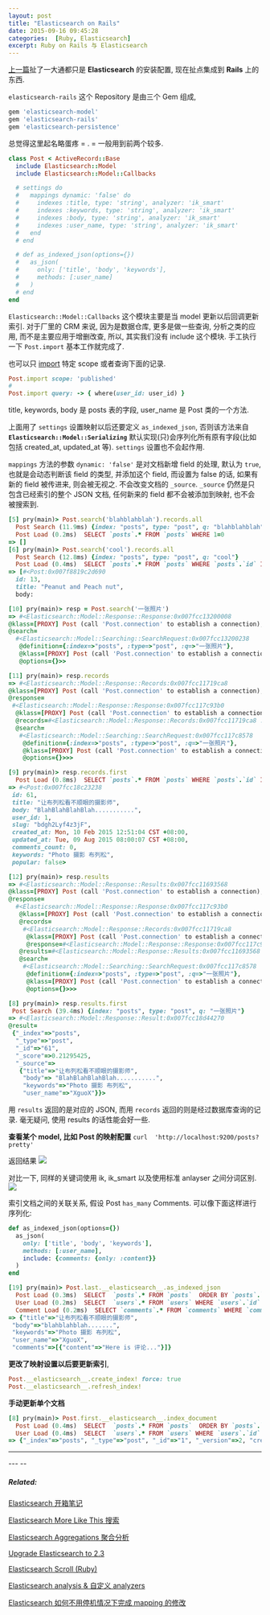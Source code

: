 ```yaml
---
layout: post
title: "Elasticsearch on Rails"
date: 2015-09-16 09:45:28
categories:  [Ruby, Elasticsearch]
excerpt: Ruby on Rails 与 Elasticsearch
---
```

<!--more-->

[上一篇](http://xguox.me/elasticsearch-ik-mmseg-homebrew-ubuntu.html)扯了一大通都只是 **Elasticsearch** 的安装配置, 现在扯点集成到 **Rails** 上的东西.

`elasticsearch-rails` 这个 Repository 是由三个 Gem 组成,

```ruby
gem 'elasticsearch-model'
gem 'elasticsearch-rails'
gem 'elasticsearch-persistence'
```

总觉得这里起名略蛋疼 = . = 一般用到前两个较多.

```ruby
class Post < ActiveRecord::Base
  include Elasticsearch::Model
  include Elasticsearch::Model::Callbacks

  # settings do
  #   mappings dynamic: 'false' do
  #     indexes :title, type: 'string', analyzer: 'ik_smart'
  #     indexes :keywords, type: 'string', analyzer: 'ik_smart'
  #     indexes :body, type: 'string', analyzer: 'ik_smart'
  #     indexes :user_name, type: 'string', analyzer: 'ik_smart'
  #   end
  # end

  # def as_indexed_json(options={})
  #   as_json(
  #     only: ['title', 'body', 'keywords'],
  #     methods: [:user_name]
  #   )
  # end
end
```

`Elasticsearch::Model::Callbacks` 这个模块主要是当 model 更新以后回调更新索引. 对于厂里的 CRM 来说, 因为是数据仓库, 更多是做一些查询, 分析之类的应用, 而不是主要应用于增删改查, 所以, 其实我们没有 include 这个模块.
手工执行一下 `Post.import` 基本工作就完成了.

也可以只 [import](https://github.com/elastic/elasticsearch-rails/blob/master/elasticsearch-model/lib/elasticsearch/model/importing.rb) 特定 scope 或者查询下面的记录.

```ruby
Post.import scope: 'published'
#
Post.import query: -> { where(user_id: user_id) }
```

title, keywords, body 是 posts 表的字段, user_name 是 Post 类的一个方法.

上面用了 `settings` 设置映射以后还要定义 `as_indexed_json`, 否则该方法来自 **`Elasticsearch::Model::Serializing`** 默认实现(只)会序列化所有原有字段(比如包括 created_at, updated_at 等). `settings` 设置也不会起作用.

`mappings` 方法的参数 `dynamic: 'false'`
是对文档新增 field 的处理, 默认为 `true`, 也就是会动态判断该 field 的类型, 并添加这个 field, 而设置为 false 的话, 如果有新的 field 被传进来, 则会被无视之. 不会改变文档的 `_source`. `_source` 仍然是只包含已经索引的整个 JSON 文档, 任何新来的 field 都不会被添加到映射, 也不会被搜索到.

```ruby
[5] pry(main)> Post.search('blahblahblah').records.all
  Post Search (11.9ms) {index: "posts", type: "post", q: "blahblahblah"}
  Post Load (0.2ms)  SELECT `posts`.* FROM `posts` WHERE 1=0
=> []
[6] pry(main)> Post.search('cool').records.all
  Post Search (12.8ms) {index: "posts", type: "post", q: "cool"}
  Post Load (0.4ms)  SELECT `posts`.* FROM `posts` WHERE `posts`.`id` IN (13, 108)
=> [#<Post:0x007f8819c2d690
  id: 13,
  title: "Peanut and Peach nut",
  body:
```

```ruby
[10] pry(main)> resp = Post.search('一张照片')
=> #<Elasticsearch::Model::Response::Response:0x007fcc13200008
@klass=[PROXY] Post (call 'Post.connection' to establish a connection),
@search=
  #<Elasticsearch::Model::Searching::SearchRequest:0x007fcc13200238
   @definition={:index=>"posts", :type=>"post", :q=>"一张照片"},
   @klass=[PROXY] Post (call 'Post.connection' to establish a connection),
   @options={}>>

[11] pry(main)> resp.records
=> #<Elasticsearch::Model::Response::Records:0x007fcc11719ca8
@klass=[PROXY] Post (call 'Post.connection' to establish a connection),
@response=
 #<Elasticsearch::Model::Response::Response:0x007fcc117c93b0
  @klass=[PROXY] Post (call 'Post.connection' to establish a connection),
  @records=#<Elasticsearch::Model::Response::Records:0x007fcc11719ca8 ...>,
  @search=
   #<Elasticsearch::Model::Searching::SearchRequest:0x007fcc117c8578
    @definition={:index=>"posts", :type=>"post", :q=>"一张照片"},
    @klass=[PROXY] Post (call 'Post.connection' to establish a connection),
    @options={}>>>
```

```ruby
[9] pry(main)> resp.records.first
  Post Load (0.8ms)  SELECT `posts`.* FROM `posts` WHERE `posts`.`id` IN (61, 4, 82, 15, 90, 72, 114, 112, 28, 17)
=> #<Post:0x007fcc18c23238
 id: 61,
 title: "让布列松看不顺眼的摄影师",
 body: "BlahBlahBlahBlah...........",
 user_id: 1,
 slug: "bdgh2Lyf4z3jF",
 created_at: Mon, 10 Feb 2015 12:51:04 CST +08:00,
 updated_at: Tue, 09 Aug 2015 08:00:07 CST +08:00,
 comments_count: 0,
 keywords: "Photo 摄影 布列松",
 popular: false>
```

```ruby
[12] pry(main)> resp.results
=> #<Elasticsearch::Model::Response::Results:0x007fcc11693568
@klass=[PROXY] Post (call 'Post.connection' to establish a connection),
@response=
  #<Elasticsearch::Model::Response::Response:0x007fcc117c93b0
   @klass=[PROXY] Post (call 'Post.connection' to establish a connection),
   @records=
    #<Elasticsearch::Model::Response::Records:0x007fcc11719ca8
     @klass=[PROXY] Post (call 'Post.connection' to establish a connection),
     @response=#<Elasticsearch::Model::Response::Response:0x007fcc117c93b0 ...>>,
   @results=#<Elasticsearch::Model::Response::Results:0x007fcc11693568 ...>,
   @search=
    #<Elasticsearch::Model::Searching::SearchRequest:0x007fcc117c8578
     @definition={:index=>"posts", :type=>"post", :q=>"一张照片"},
     @klass=[PROXY] Post (call 'Post.connection' to establish a connection),
     @options={}>>>

[8] pry(main)> resp.results.first
 Post Search (39.4ms) {index: "posts", type: "post", q: "一张照片"}
=> #<Elasticsearch::Model::Response::Result:0x007fcc18d44270
@result=
 {"_index"=>"posts",
  "_type"=>"post",
  "_id"=>"61",
  "_score"=>0.21295425,
  "_source"=>
   {"title"=>"让布列松看不顺眼的摄影师",
    "body"=> "BlahBlahBlahBlah...........",
    "keywords"=>"Photo 摄影 布列松",
    "user_name"=>"XguoX"}}>
```
用 `results` 返回的是对应的 JSON, 而用 `records` 返回的则是经过数据库查询的记录. 毫无疑问, 使用 results 的话性能会好一些.

**查看某个 model, 比如 Post 的映射配置**
`curl  'http://localhost:9200/posts?pretty'`

返回结果
![](http://ww3.sinaimg.cn/large/62fdd4d5jw1f2ewz27e0jj20tc1aetdv.jpg)

对比一下, 同样的关键词使用 ik, ik_smart 以及使用标准 anlayser 之间分词区别.
![](http://ww3.sinaimg.cn/large/62fdd4d5jw1f2ewz19m8xj227s0pk7ep.jpg)


索引文档之间的关联关系, 假设 Post `has_many` Comments. 可以像下面这样进行序列化:

```ruby
def as_indexed_json(options={})
  as_json(
    only: ['title', 'body', 'keywords'],
    methods: [:user_name],
    include: {comments: {only: :content}}
  )
end
```

```ruby
[19] pry(main)> Post.last.__elasticsearch__.as_indexed_json
  Post Load (0.3ms)  SELECT  `posts`.* FROM `posts`  ORDER BY `posts`.`id` DESC LIMIT 1
  User Load (0.2ms)  SELECT  `users`.* FROM `users` WHERE `users`.`id` = 1 LIMIT 1
  Comment Load (0.2ms)  SELECT `comments`.* FROM `comments` WHERE `comments`.`post_id` = 61
=> {"title"=>"让布列松看不顺眼的摄影师",
 "body"=>"blahblahblah.......",
 "keywords"=>"Photo 摄影 布列松",
 "user_name"=>"XguoX",
 "comments"=>[{"content"=>"Here is 评论..."}]}
```

**更改了映射设置以后要更新索引**,

```ruby
Post.__elasticsearch__.create_index! force: true
Post.__elasticsearch__.refresh_index!
```

**手动更新单个文档**

```ruby
[8] pry(main)> Post.first.__elasticsearch__.index_document
  Post Load (0.4ms)  SELECT  `posts`.* FROM `posts`  ORDER BY `posts`.`id` ASC LIMIT 1
  User Load (0.4ms)  SELECT  `users`.* FROM `users` WHERE `users`.`id` = 2 LIMIT 1
=> {"_index"=>"posts", "_type"=>"post", "_id"=>"1", "_version"=>2, "created"=>false}
```

---
<!--more-->---
<!--more-->--

##### Related:
[Elasticsearch 开箱笔记](http://xguox.me/elasticsearch-ik-mmseg-homebrew-ubuntu.html)

[Elasticsearch More Like This 搜索](http://xguox.me/elasticsearch-more-like-this.html)

[Elasticsearch Aggregations 聚合分析](http://xguox.me/elasticsearch-aggregations.html)

[Upgrade Elasticsearch to 2.3](http://xguox.me/upgrade-elasticsearch-2-3.html)

[Elasticsearch Scroll (Ruby)](http://xguox.me/elasticsearch-scroll.html)

[Elasticsearch analysis & 自定义 analyzers](http://xguox.me/elasticsearch-custom-analyzer.html)

[Elasticsearch 如何不用停机情况下完成 mapping 的修改](http://xguox.me/elasticsearch-Changing-Mapping-with-Zero-Downtime.html)